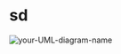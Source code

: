 # sd

![your-UML-diagram-name](http://www.plantuml.com/plantuml/proxy?src=https://raw.githubusercontent.com/igordumchykov/sd/main/example.puml)
